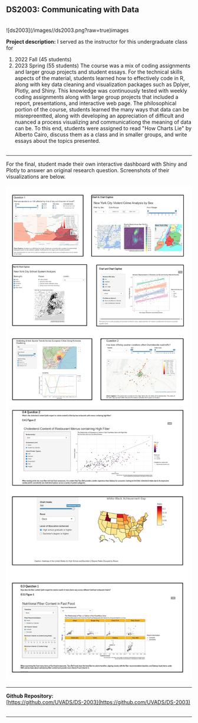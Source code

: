 ## DS2003: Communicating with Data

<br>
![ds2003](/images//ds2003.png?raw=true)images
<br>

**Project description:** I served as the instructor for this undergraduate class for
1. 2022 Fall (45 students)
2. 2023 Spring (55 students)
The course was a mix of coding assignments and larger group projects and student essays. 
For the technical skills aspects of the material, students learned how to effectively code in R, along with key data cleaning and visualization packages such as Dplyer, Plotly, and Shiny. This knowledge was continuously tested with weekly coding assignments along with large group projects that included a report, presentations, and interactive web page.
The philosophical portion of the course, students learned the many ways that data can be misrepreentted, along with developing an appreciation of difficult and nuanced a process visualizing and communicationg the meaning of data can be. To this end, students were assigned to read "How Charts Lie" by Alberto Cairo, discuss them as a class and in smaller groups, and write essays about the topics presented.
<br><br>
------
For the final, student made their own interactive dashboard with Shiny and Plotly to answer an original research question. Screenshots of their visualizations are below.
<br><br>
![ds2003](/images/ds2003_student_work_1.jpg?raw=true)
<br>
![ds2003](/images/ds2003_student_work_2.jpg?raw=true)


------

**Github Repository:** <br>
[https://github.com/UVADS/DS-2003](https://github.com/UVADS/DS-2003)
<br><br>


------
